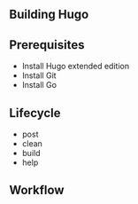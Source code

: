 ## Building Hugo

## Prerequisites
- Install Hugo extended edition
- Install Git
- Install Go

## Lifecycle
- post
- clean
- build
- help

## Workflow
